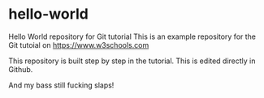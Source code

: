 # hello-world
Hello World repository for Git tutorial
This is an example repository for the Git tutoial on https://www.w3schools.com

This repository is built step by step in the tutorial. This is edited directly in Github.

And my bass still fucking slaps!
